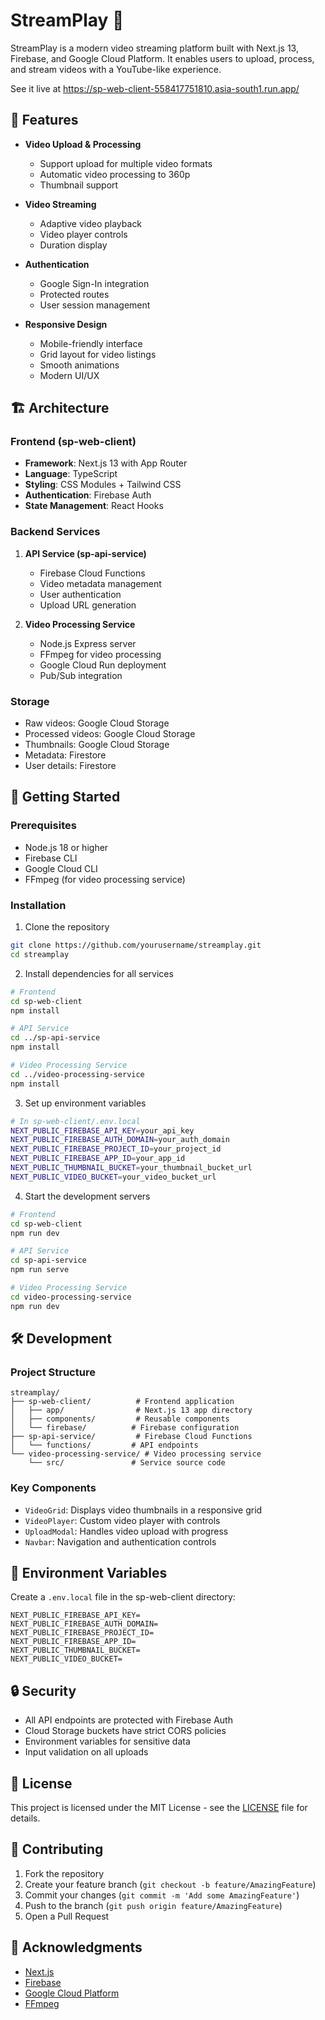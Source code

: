 # StreamPlay 🎥

StreamPlay is a modern video streaming platform built with Next.js 13, Firebase, and Google Cloud Platform. It enables users to upload, process, and stream videos with a YouTube-like experience.

See it live at https://sp-web-client-558417751810.asia-south1.run.app/

## 🌟 Features

- **Video Upload & Processing**
  - Support upload for multiple video formats
  - Automatic video processing to 360p
  - Thumbnail support

- **Video Streaming**
  - Adaptive video playback
  - Video player controls
  - Duration display

- **Authentication**
  - Google Sign-In integration
  - Protected routes
  - User session management

- **Responsive Design**
  - Mobile-friendly interface
  - Grid layout for video listings
  - Smooth animations
  - Modern UI/UX

## 🏗️ Architecture

### Frontend (sp-web-client)
- **Framework**: Next.js 13 with App Router
- **Language**: TypeScript
- **Styling**: CSS Modules + Tailwind CSS
- **Authentication**: Firebase Auth
- **State Management**: React Hooks

### Backend Services
1. **API Service (sp-api-service)**
   - Firebase Cloud Functions
   - Video metadata management
   - User authentication
   - Upload URL generation

2. **Video Processing Service**
   - Node.js Express server
   - FFmpeg for video processing
   - Google Cloud Run deployment
   - Pub/Sub integration

### Storage
- Raw videos: Google Cloud Storage
- Processed videos: Google Cloud Storage
- Thumbnails: Google Cloud Storage
- Metadata: Firestore
- User details: Firestore

## 🚀 Getting Started

### Prerequisites
- Node.js 18 or higher
- Firebase CLI
- Google Cloud CLI
- FFmpeg (for video processing service)

### Installation

1. Clone the repository
```bash
git clone https://github.com/yourusername/streamplay.git
cd streamplay
```

2. Install dependencies for all services
```bash
# Frontend
cd sp-web-client
npm install

# API Service
cd ../sp-api-service
npm install

# Video Processing Service
cd ../video-processing-service
npm install
```

3. Set up environment variables
```bash
# In sp-web-client/.env.local
NEXT_PUBLIC_FIREBASE_API_KEY=your_api_key
NEXT_PUBLIC_FIREBASE_AUTH_DOMAIN=your_auth_domain
NEXT_PUBLIC_FIREBASE_PROJECT_ID=your_project_id
NEXT_PUBLIC_FIREBASE_APP_ID=your_app_id
NEXT_PUBLIC_THUMBNAIL_BUCKET=your_thumbnail_bucket_url
NEXT_PUBLIC_VIDEO_BUCKET=your_video_bucket_url
```

4. Start the development servers
```bash
# Frontend
cd sp-web-client
npm run dev

# API Service
cd sp-api-service
npm run serve

# Video Processing Service
cd video-processing-service
npm run dev
```

## 🛠️ Development

### Project Structure
```
streamplay/
├── sp-web-client/          # Frontend application
│   ├── app/                # Next.js 13 app directory
│   ├── components/         # Reusable components
│   └── firebase/          # Firebase configuration
├── sp-api-service/         # Firebase Cloud Functions
│   └── functions/         # API endpoints
└── video-processing-service/ # Video processing service
    └── src/               # Service source code
```

### Key Components
- `VideoGrid`: Displays video thumbnails in a responsive grid
- `VideoPlayer`: Custom video player with controls
- `UploadModal`: Handles video upload with progress
- `Navbar`: Navigation and authentication controls

## 📝 Environment Variables

Create a `.env.local` file in the sp-web-client directory:

```plaintext
NEXT_PUBLIC_FIREBASE_API_KEY=
NEXT_PUBLIC_FIREBASE_AUTH_DOMAIN=
NEXT_PUBLIC_FIREBASE_PROJECT_ID=
NEXT_PUBLIC_FIREBASE_APP_ID=
NEXT_PUBLIC_THUMBNAIL_BUCKET=
NEXT_PUBLIC_VIDEO_BUCKET=
```


## 🔒 Security

- All API endpoints are protected with Firebase Auth
- Cloud Storage buckets have strict CORS policies
- Environment variables for sensitive data
- Input validation on all uploads

## 📄 License

This project is licensed under the MIT License - see the [LICENSE](LICENSE) file for details.

## 🤝 Contributing

1. Fork the repository
2. Create your feature branch (`git checkout -b feature/AmazingFeature`)
3. Commit your changes (`git commit -m 'Add some AmazingFeature'`)
4. Push to the branch (`git push origin feature/AmazingFeature`)
5. Open a Pull Request


## 🙏 Acknowledgments

- [Next.js](https://nextjs.org/)
- [Firebase](https://firebase.google.com/)
- [Google Cloud Platform](https://cloud.google.com/)
- [FFmpeg](https://ffmpeg.org/)

